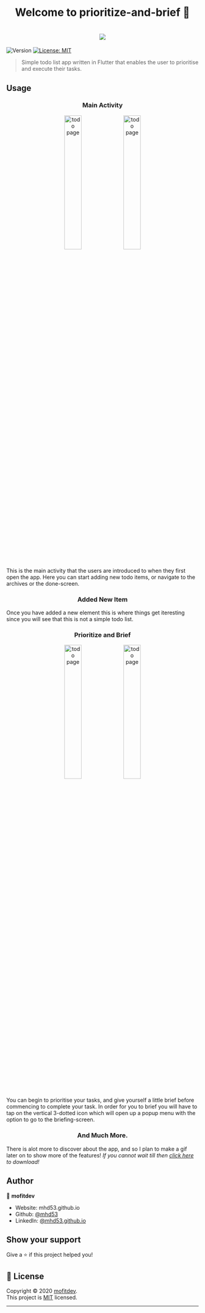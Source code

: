 ﻿<h1 align="center">Welcome to prioritize-and-brief 👋</h1>
<h1 align="center">
  <img src="https://user-images.githubusercontent.com/21181457/76336572-945a0780-62cc-11ea-9d1c-430f2dd9f784.png" />
</h1>
<p>
  <img alt="Version" src="https://img.shields.io/badge/version-1.0-blue.svg?cacheSeconds=2592000" />
  <a href="https://opensource.org/licenses/MIT" target="_blank">
    <img alt="License: MIT" src="https://img.shields.io/badge/License-MIT-yellow.svg" />
  </a>
</p>

> Simple todo list app written in Flutter that enables the user to prioritise and execute their tasks.

## Usage
<h3 align="center">Main Activity</h3>
<div align="center">
	<img src="https://user-images.githubusercontent.com/21181457/76329019-653e9880-62c2-11ea-9bf0-a0fd5d6fb52c.jpg" 
             alt="todo page"
             width="30%"
             height="auto"
             >
    <img src="https://user-images.githubusercontent.com/21181457/76331022-f0b92900-62c4-11ea-8395-18e7be3233dd.jpg" 
             alt="todo page"
             width="30%"
             height="auto"
             >
</div>
<p align="left">
This is the main activity that the users are introduced to when they first open the app. Here you can start adding new todo items, or navigate to the archives or the done-screen. 
</p>
<h3 align="center">Added New Item</h3>
<p align="left">
Once you have added a new element this is where things get iteresting since you will see that this is not a simple todo list.
</p>
<h3 align="center">Prioritize and Brief</h3>
<div align="center">
       <img src="https://user-images.githubusercontent.com/21181457/76331567-b4d29380-62c5-11ea-8128-19ef508aa0c9.jpg" 
             alt="todo page"
             width="30%"
             height="auto"
             >
      <img src="https://user-images.githubusercontent.com/21181457/76336010-c159ea80-62cb-11ea-8d99-bd76095ac1a1.jpg" 
             alt="todo page"
             width="30%"
             height="auto"
             >
 </div>
 <p align="left">
 You can begin to prioritise your tasks, and give yourself a little brief before commencing to complete your task. In order for you to brief you will have to tap on the vertical 3-dotted icon 
    which will open up a popup menu with the option to go to the briefing-screen.
</p>
<h3 align="center">And Much More.</h3>
<p align="left">
There is alot more to discover about the app, and so I plan to make a gif later on to show more of the features! <em>If you cannot wait till then <a href="https://github.com/mhd53/prioritize-and-brief/zipball/master">click here</a> to download!</em>
</p>

## Author

👤 **mofitdev**

* Website: mhd53.github.io
* Github: [@mhd53](https://github.com/mhd53)
* LinkedIn: [@mhd53.github.io](https://linkedin.com/in/mhd53.github.io)

## Show your support

Give a ⭐️ if this project helped you!

## 📝 License

Copyright © 2020 [mofitdev](https://github.com/mhd53).<br />
This project is [MIT](https://opensource.org/licenses/MIT) licensed.

***


